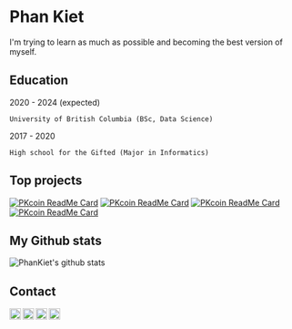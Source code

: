 Phan Kiet
=========

I'm trying to learn as much as possible and becoming the best version of myself.

Education
---------
2020 - 2024 (expected)

	University of British Columbia (BSc, Data Science)

2017 - 2020

	High school for the Gifted (Major in Informatics)

Top projects
---------------
[![PKcoin ReadMe Card](https://github-readme-stats.vercel.app/api/pin/?username=ketphan02&repo=Introduce-to-Github&theme=graywhite)](https://github.com/anuraghazra/github-readme-stats)
[![PKcoin ReadMe Card](https://github-readme-stats.vercel.app/api/pin/?username=ketphan02&repo=PKcoin-full-version&theme=graywhite)](https://github.com/anuraghazra/github-readme-stats)
[![PKcoin ReadMe Card](https://github-readme-stats.vercel.app/api/pin/?username=ketphan02&repo=chatbot-ubc&theme=graywhite)](https://github.com/anuraghazra/github-readme-stats)
[![PKcoin ReadMe Card](https://github-readme-stats.vercel.app/api/pin/?username=ketphan02&repo=bot-nksc&theme=graywhite)](https://github.com/anuraghazra/github-readme-stats)

My Github stats
---------------
![PhanKiet's github stats](https://github-readme-stats.vercel.app/api?username=ketphan02&?count_private=true&show_icons=true&theme=graywhite)

Contact
-------
<a href="https://github.com/ketphan02">
	<img width="20" align="left"
		 alt="My GitHub profile"
		 src="https://cdn.jsdelivr.net/npm/simple-icons@v3/icons/github.svg">
</a>

<a href="linkedin.com/in/phan-kiet-72916b147/">
	<img width="20" align="left"
		 alt="My LinkedIn profile"
		 src="https://cdn.jsdelivr.net/npm/simple-icons@v3/icons/linkedin.svg">
</a>

<a href="mailto:tuankiet.phannguyen@gmail.com">
	<img width="20" align="left"
		 alt="My Gmail"
		 src="https://cdn.jsdelivr.net/npm/simple-icons@v3/icons/gmail.svg">
</a>

<a href="mailto:tuankietvn@outlook.com">
	<img width="20" align="left"
		 alt="My Outlook"
		 src="https://cdn.jsdelivr.net/npm/simple-icons@v3/icons/microsoftoutlook.svg">
</a>

